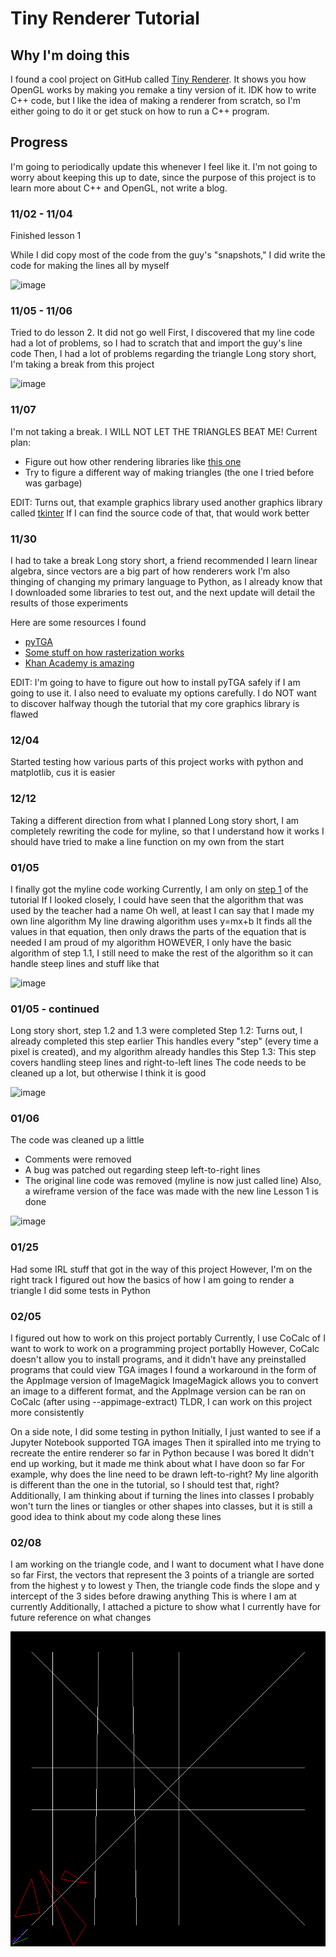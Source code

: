 # Tiny Renderer Tutorial

## Why I'm doing this

I found a cool project on GitHub called [Tiny Renderer](https://github.com/ssloy/tinyrenderer). It shows you how OpenGL works by making you remake a tiny version of it. IDK how to write C++ code, but I like the idea of making a renderer from scratch, so I'm either going to do it or get stuck on how to run a C++ program.

## Progress

I'm going to periodically update this whenever I feel like it. I'm not going to worry about keeping this up to date, since the purpose of this project is to learn more about C++ and OpenGL, not write a blog.

### 11/02 - 11/04

Finished lesson 1

While I did copy most of the code from the guy's "snapshots," I did write the code for making the lines all by myself

![image](display/lesson1_wireframe.tga)

### 11/05 - 11/06

Tried to do lesson 2. It did not go well
First, I discovered that my line code had a lot of problems, so I had to scratch that and import the guy's line code
Then, I had a lot of problems regarding the triangle
Long story short, I'm taking a break from this project

![image](display/lesson2_failedtriangles.tga)

### 11/07

I'm not taking a break. I WILL NOT LET THE TRIANGLES BEAT ME!
Current plan:
- Figure out how other rendering libraries like [this one](https://www.rose-hulman.edu/class/csse/resources/Python/ZelleGraphics.html)
- Try to figure a different way of making triangles (the one I tried before was garbage)

EDIT: Turns out, that example graphics library used another graphics library called [tkinter](https://realpython.com/python-gui-tkinter/)
      If I can find the source code of that, that would work better

### 11/30

I had to take a break
Long story short, a friend recommended I learn linear algebra, since vectors are a big part of how renderers work
I'm also thinging of changing my primary language to Python, as I already know that
I downloaded some libraries to test out, and the next update will detail the results of those experiments

Here are some resources I found
- [pyTGA](https://github.com/MircoT/pyTGA)
- [Some stuff on how rasterization works](https://www.scratchapixel.com/lessons/3d-basic-rendering/rasterization-practical-implementation/projection-stage.html)
- [Khan Academy is amazing](https://www.khanacademy.org/math/linear-algebra/vectors-and-spaces/vectors/v/linear-algebra-parametric-representations-of-lines)

EDIT: I'm going to have to figure out how to install pyTGA safely if I am going to use it. I also need to evaluate my options carefully. I do NOT want to discover halfway though the tutorial that my core graphics library is flawed

### 12/04

Started testing how various parts of this project works with python and matplotlib, cus it is easier

### 12/12

Taking a different direction from what I planned
Long story short, I am completely rewriting the code for myline, so that I understand how it works
I should have tried to make a line function on my own from the start

### 01/05

I finally got the myline code working
Currently, I am only on [step 1](https://github.com/ssloy/tinyrenderer/wiki/Lesson-1:-Bresenham%E2%80%99s-Line-Drawing-Algorithm) of the tutorial
If I looked closely, I could have seen that the algorithm that was used by the teacher had a name
Oh well, at least I can say that I made my own line algorithm
My line drawing algorithm uses y=mx+b
It finds all the values in that equation, then only draws the parts of the equation that is needed
I am proud of my algorithm
HOWEVER, I only have the basic algorithm of step 1.1, I still need to make the rest of the algorithm so it can handle steep lines and stuff like that

![image](display/lesson1_successfulstart.tga)

### 01/05 - continued

Long story short, step 1.2 and 1.3 were completed
Step 1.2:
    Turns out, I already completed this step earlier
    This handles every "step" (every time a pixel is created), and my algorithm already handles this
Step 1.3:
    This step covers handling steep lines and right-to-left lines
The code needs to be cleaned up a lot, but otherwise I think it is good

![image](display/lesson1_step2and3.tga)

### 01/06

The code was cleaned up a little 
- Comments were removed
- A bug was patched out regarding steep left-to-right lines
- The original line code was removed (myline is now just called line)
Also, a wireframe version of the face was made with the new line
Lesson 1 is done

![image](display/lesson1_newwireframe.tga)

### 01/25

Had some IRL stuff that got in the way of this project
However, I'm on the right track
I figured out how the basics of how I am going to render a triangle
I did some tests in Python

### 02/05

I figured out how to work on this project portably
Currently, I use CoCalc of I want to work to work on a programming project portablly
However, CoCalc doesn't allow you to install programs, and it didn't have any preinstalled programs that could view TGA images
I found a workaround in the form of the AppImage version of ImageMagick
ImageMagick allows you to convert an image to a different format, and the AppImage version can be ran on CoCalc (after using --appimage-extract)
TLDR, I can work on this project more consistently

On a side note, I did some testing in python
Initially, I just wanted to see if a Jupyter Notebook supported TGA images
Then it spiralled into me trying to recreate the entire renderer so far in Python because I was bored
It didn't end up working, but it made me think about what I have doon so far
For example, why does the line need to be drawn left-to-right?
My line algorith is different than the one in the tutorial, so I should test that, right?
Additionally, I am thinking about if turning the lines into classes
I probably won't turn the lines or tiangles or other shapes into classes, but it is still a good idea to think about my code along these lines

### 02/08

I am working on the triangle code, and I want to document what I have done so far
First, the vectors that represent the 3 points of a triangle are sorted from the highest y to lowest y
Then, the triangle code finds the slope and y intercept of the 3 sides before drawing anything
This is where I am at currently
Additionally, I attached a picture to show what I currently have for future reference on what changes

![image](display/lesson2_originalversion.png)
